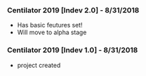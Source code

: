 ### Centilator 2019 [Indev 2.0] - 8/31/2018
* Has basic feutures set!
* Will move to alpha stage


### Centilator 2019 [Indev 1.0] - 8/31/2018
* project created
